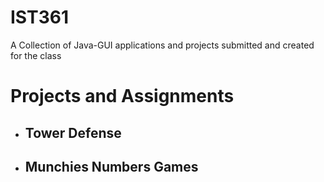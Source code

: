# IST361

<p>A Collection of Java-GUI applications and projects submitted and created for the class</p>

<h1>Projects and Assignments</h1>
<ul>
  <li>
  <h2>Tower Defense</h2>
  </li>
   <li>
  <h2>Munchies Numbers Games</h2>
  </li>
</ul>
